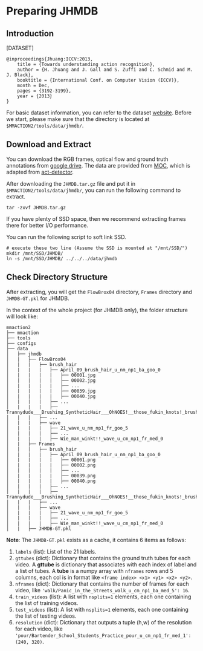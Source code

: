 # Preparing JHMDB

## Introduction

[DATASET]

```
@inproceedings{Jhuang:ICCV:2013,
    title = {Towards understanding action recognition},
    author = {H. Jhuang and J. Gall and S. Zuffi and C. Schmid and M. J. Black},
    booktitle = {International Conf. on Computer Vision (ICCV)},
    month = Dec,
    pages = {3192-3199},
    year = {2013}
}
```

For basic dataset information, you can refer to the dataset [website](http://jhmdb.is.tue.mpg.de/).
Before we start, please make sure that the directory is located at `$MMACTION2/tools/data/jhmdb/`.

## Download and Extract

You can download the RGB frames, optical flow and ground truth annotations from [google drive](https://drive.google.com/drive/folders/1BvGywlAGrACEqRyfYbz3wzlVV3cDFkct).
The data are provided from [MOC](https://github.com/MCG-NJU/MOC-Detector/blob/master/readme/Dataset.md), which is adapted from [act-detector](https://github.com/vkalogeiton/caffe/tree/act-detector).

After downloading the `JHMDB.tar.gz` file and put it in `$MMACTION2/tools/data/jhmdb/`, you can run the following command to extract.

```shell
tar -zxvf JHMDB.tar.gz
```

If you have plenty of SSD space, then we recommend extracting frames there for better I/O performance.

You can run the following script to soft link SSD.

```shell
# execute these two line (Assume the SSD is mounted at "/mnt/SSD/")
mkdir /mnt/SSD/JHMDB/
ln -s /mnt/SSD/JHMDB/ ../../../data/jhmdb
```

## Check Directory Structure

After extracting, you will get the `FlowBrox04` directory, `Frames` directory and `JHMDB-GT.pkl` for JHMDB.

In the context of the whole project (for JHMDB only), the folder structure will look like:

```
mmaction2
├── mmaction
├── tools
├── configs
├── data
│   ├── jhmdb
│   |   ├── FlowBrox04
│   |   |   ├── brush_hair
│   |   |   |   ├── April_09_brush_hair_u_nm_np1_ba_goo_0
│   |   |   |   |   ├── 00001.jpg
│   |   |   |   |   ├── 00002.jpg
│   |   |   |   |   ├── ...
│   |   |   |   |   ├── 00039.jpg
│   |   |   |   |   ├── 00040.jpg
│   |   |   |   ├── ...
│   |   |   |   ├── Trannydude___Brushing_SyntheticHair___OhNOES!__those_fukin_knots!_brush_hair_u_nm_np1_fr_goo_2
│   |   |   ├── ...
│   |   |   ├── wave
│   |   |   |   ├── 21_wave_u_nm_np1_fr_goo_5
│   |   |   |   ├── ...
│   |   |   |   ├── Wie_man_winkt!!_wave_u_cm_np1_fr_med_0
│   |   ├── Frames
│   |   |   ├── brush_hair
│   |   |   |   ├── April_09_brush_hair_u_nm_np1_ba_goo_0
│   |   |   |   |   ├── 00001.png
│   |   |   |   |   ├── 00002.png
│   |   |   |   |   ├── ...
│   |   |   |   |   ├── 00039.png
│   |   |   |   |   ├── 00040.png
│   |   |   |   ├── ...
│   |   |   |   ├── Trannydude___Brushing_SyntheticHair___OhNOES!__those_fukin_knots!_brush_hair_u_nm_np1_fr_goo_2
│   |   |   ├── ...
│   |   |   ├── wave
│   |   |   |   ├── 21_wave_u_nm_np1_fr_goo_5
│   |   |   |   ├── ...
│   |   |   |   ├── Wie_man_winkt!!_wave_u_cm_np1_fr_med_0
│   |   ├── JHMDB-GT.pkl

```

**Note**: The `JHMDB-GT.pkl` exists as a cache, it contains 6 items as follows:

1. `labels` (list): List of the 21 labels.
2. `gttubes` (dict): Dictionary that contains the ground truth tubes for each video.
  A **gttube** is dictionary that associates with each index of label and a list of tubes.
  A **tube** is a numpy array with `nframes` rows and 5 columns, each col is in format like `<frame index> <x1> <y1> <x2> <y2>`.
3. `nframes` (dict): Dictionary that contains the number of frames for each video, like `'walk/Panic_in_the_Streets_walk_u_cm_np1_ba_med_5': 16`.
4. `train_videos` (list): A list with `nsplits=1` elements, each one containing the list of training videos.
5. `test_videos` (list): A list with `nsplits=1` elements, each one containing the list of testing videos.
6. `resolution` (dict): Dictionary that outputs a tuple (h,w) of the resolution for each video, like `'pour/Bartender_School_Students_Practice_pour_u_cm_np1_fr_med_1': (240, 320)`.
